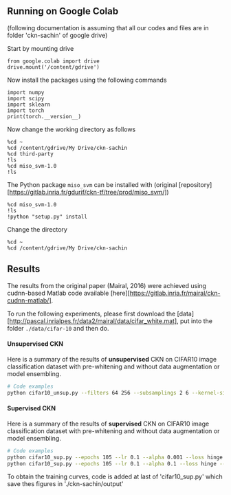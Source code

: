 
## Running on Google Colab 
(following documentation is assuming that 
all our codes and files are in folder 'ckn-sachin' of google drive)

Start by mounting drive 
```
from google.colab import drive
drive.mount('/content/gdrive')
```

Now install the packages using the following commands

```
import numpy
import scipy
import sklearn
import torch
print(torch.__version__)
```
Now change the working directory as follows
```
%cd ~
%cd /content/gdrive/My Drive/ckn-sachin
%cd third-party
!ls
%cd miso_svm-1.0
!ls
```
The Python package `miso_svm` can be installed with
 (original [repository][https://gitlab.inria.fr/gdurif/ckn-tf/tree/prod/miso_svm/])
```
%cd miso_svm-1.0
!ls
!python "setup.py" install
```
Change the directory
```
%cd ~
%cd /content/gdrive/My Drive/ckn-sachin
```

## Results

The results from the original paper (Mairal, 2016) were achieved using
cudnn-based Matlab code available [here][https://gitlab.inria.fr/mairal/ckn-cudnn-matlab/]. 

To run the following experiments, please first download the 
[data][http://pascal.inrialpes.fr/data2/mairal/data/cifar_white.mat], 
put into the folder `./data/cifar-10` and then do.


#### Unsupervised CKN

Here is a summary of the results of **unsupervised** CKN on CIFAR10 image classification dataset
with pre-whitening and without data augmentation or model ensembling.

```bash
# Code examples
python cifar10_unsup.py --filters 64 256 --subsamplings 2 6 --kernel-sizes 3 3
```

#### Supervised CKN

Here is a summary of the results of **supervised** CKN on CIFAR10 image classification dataset 
with pre-whitening and without data augmentation or model ensembling.

```bash
# Code examples
python cifar10_sup.py --epochs 105 --lr 0.1 --alpha 0.001 --loss hinge --alternating --model ckn5
python cifar10_sup.py --epochs 105 --lr 0.1 --alpha 0.1 --loss hinge --alternating --model ckn14
```
To obtain the training curves, code is added at last of 'cifar10_sup.py' which save thes figures in './ckn-sachin/output'
